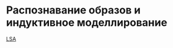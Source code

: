 # Распознавание образов и индуктивное моделлирование
[LSA](https://colab.research.google.com/drive/11ca58A9GIj1Q-DtuPdB2PXz0-PVRQALR#scrollTo=AbLXdE996kL2)
